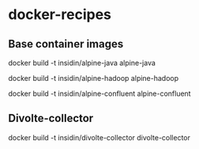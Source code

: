 # docker-recipes

## Base container images
docker build -t insidin/alpine-java alpine-java

docker build -t insidin/alpine-hadoop alpine-hadoop

docker build -t insidin/alpine-confluent alpine-confluent

## Divolte-collector
docker build -t insidin/divolte-collector divolte-collector
